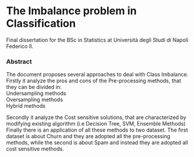 # The Imbalance problem in Classification

Final dissertation for the BSc in Statistics at Università degli Studi di Napoli Federico II.

### Abstract

The document proposes several approaches to deal with Class Imbalance. Firstly it analyze the pros and cons of the Pre-processing methods, that  they can be divided in: \
Undersampling methods \
Oversampling methods \
Hybrid methods 

Secondly it analyze the Cost sensitive solutions, that are characterized by modifying existing algorithm (i.e Decision Tree, SVM, Ensemble Methods) \
Finally there is an application of all these methods to two dataset. The first dataset is about Churn and they are adopted all the pre-processing methods,
while the second is about Spam and instead they are adopted all cost sensitive methods.






